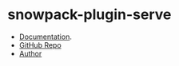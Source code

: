 # snowpack-plugin-serve

- [Documentation](https://nx-plugins.netlify.app/derived/snowpack.html#serve).
- [GitHub Repo](https://github.com/LinbuduLab/nx-plugins)
- [Author](https://github.com/linbudu599)
